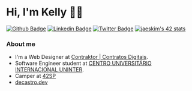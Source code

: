 # Hi, I'm Kelly 🏊‍♀️

[![Github Badge](https://img.shields.io/badge/-Github-000?style=flat-square&logo=Github&logoColor=white&link=https://github.com/fagnerpsantos)](https://github.com/kedecastro)
[![Linkedin Badge](https://img.shields.io/badge/-LinkedIn-blue?style=flat-square&logo=Linkedin&logoColor=white&link=https://www.linkedin.com/in/fagnerpsantos/)](https://www.linkedin.com/in/kedecastro/)
[![Twitter Badge](https://img.shields.io/badge/-Twitter-1ca0f1?style=flat-square&labelColor=1ca0f1&logo=twitter&logoColor=white&link=https://twitter.com/fagnerpsantos)](https://twitter.com/kedecastro)
[![jaeskim's 42 stats](https://badge42.herokuapp.com/api/stats/kechrist?cursus=Basecamp)](https://github.com/JaeSeoKim/badge42)
### About me
- I'm a Web Designer at [Contraktor | Contratos Digitais](https://contraktor.com.br/).&nbsp;
- Software Engineer student at [CENTRO UNIVERSITÁRIO INTERNACIONAL UNINTER](https://www.uninter.com/).&nbsp;
- Camper at [42SP](https://42sp.org.br)
- [decastro.dev](https://decastro.dev/)
